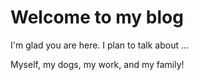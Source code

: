 # Welcome to my blog

I'm glad you are here. I plan to talk about ...

Myself, my dogs, my work, and my family!
